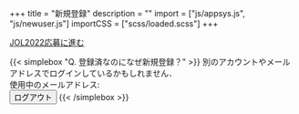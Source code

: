+++
title = "新規登録"
description = ""
import = ["js/appsys.js", "js/newuser.js"]
importCSS = ["scss/loaded.scss"]
+++

<a id="proceed" href="/entry/jol2022/" role="button" class="btn btn-template-primary text-decoration-none">JOL2022応募に進む</a>

{{< simplebox "Q. 登録済なのになぜ新規登録？" >}}
別のアカウントやメールアドレスでログインしているかもしれません．  
使用中のメールアドレス: <span class="user-email"></span>  
<button id="logout" onclick="logout()" class="btn btn-danger">ログアウト</button>
{{< /simplebox >}}

<style>
    #heading-breadcrumbs{
        background-image: url("../img/texture-green.png");
    }
</style>
